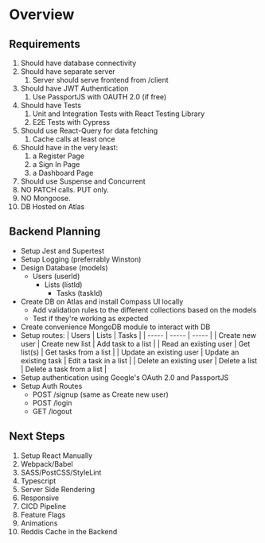 # Overview

## Requirements

1. Should have database connectivity
2. Should have separate server
   1. Server should serve frontend from /client
3. Should have JWT Authentication
   1. Use PassportJS with OAUTH 2.0 (if free)
4. Should have Tests
   1. Unit and Integration Tests with React Testing Library
   2. E2E Tests with Cypress
5. Should use React-Query for data fetching
   1. Cache calls at least once
6. Should have in the very least:
   1. a Register Page
   2. a Sign In Page
   3. a Dashboard Page
7. Should use Suspense and Concurrent
8. NO PATCH calls. PUT only.
9. NO Mongoose.
10. DB Hosted on Atlas

## Backend Planning

- Setup Jest and Supertest
- Setup Logging (preferrably Winston)
- Design Database (models)
  - Users (userId)
    - Lists (listId)
      - Tasks (taskId)
- Create DB on Atlas and install Compass UI locally
  - Add validation rules to the different collections based on the models
  - Test if they're working as expected
- Create convenience MongoDB module to interact with DB
- Setup routes:
  | Users | Lists | Tasks |
  | ----- | ----- | ----- |
  | Create new user | Create new list | Add task to a list |
  | Read an existing user | Get list(s) | Get tasks from a list |
  | Update an existing user | Update an existing task | Edit a task in a list |
  | Delete an existing user | Delete a list | Delete a task from a list |
- Setup authentication using Google's OAuth 2.0 and PassportJS
- Setup Auth Routes
  - POST /signup (same as Create new user)
  - POST /login
  - GET /logout

## Next Steps

1. Setup React Manually
2. Webpack/Babel
3. SASS/PostCSS/StyleLint
4. Typescript
5. Server Side Rendering
6. Responsive
7. CICD Pipeline
8. Feature Flags
9. Animations
10. Reddis Cache in the Backend
